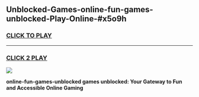 
## Unblocked-Games-online-fun-games-unblocked-Play-Online-#x5o9h
<h3>
<a href="https://premium.freeplayer.one?title=online-fun-games-unblocked&ref=24F">CLICK TO PLAY</a></h3>
<hr>

<h3>
<a href="https://premium.freeplayer.one?title=online-fun-games-unblocked&ref=24F">CLICK 2 PLAY</a>
  
</h3>

<a href="https://premium.freeplayer.one?title=online-fun-games-unblocked&ref=24F/"><img src="https://clearcache.store/games.png"></a>


**online-fun-games-unblocked games unblocked: Your Gateway to Fun and Accessible Online Gaming**
